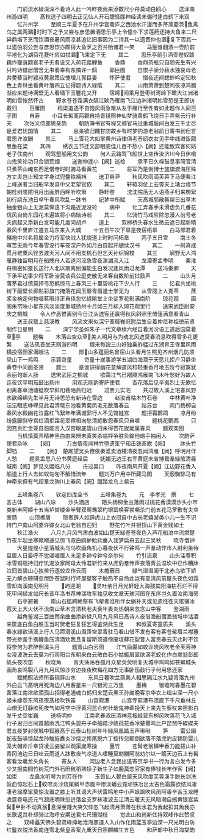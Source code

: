 <!-- { "loadSidebar": true } -->
　　门前流水緑深深不着诗人此一吟昨夜雨来添数尺小舟莫动白鸥心
　　送泽南州游四明
　　髙秋送子四明去正见仙人开石牕怪牒神经读未徧时逢白鹤下来双
　　忆升州学
　　至顺三年夏予在升州学宫斋庐之西池水汗漫而多芹藻菱茨鱼禽鸟之属两鸂时时下之予又尝与彦思置酒思乐亭上令僮仆下求莲菂还持大鱼来二尺舁鼎堦下烹而饮酒夜暑风雨凉甚追忆旧事因为二诗其一以遗晋仲也鸂复下否其一以遗伯羽公尝与彦思饮亦颇得大鱼烹之否并贻诸君一笑
　　马鬛谁翻酒一壶阶前平地化为湖荷花菱叶应如拭鸂飞来定下无
　　其二
　　思乐亭前引酒壶苍奴踏藕作虀菹颇哀老子无肴设又入荷花踏鲤鱼
　　香鼎
　　香鼎茶瓶只自随先生有兴只吟诗借居僧舍无书看幸有东隣许一鸱
　　郭巨图
　　自恨子骄分菽水独哀母老共羮藜当时颍叔黄泉策应愧埋儿郭巨妻
　　怀萨使君
　　憎夜还闻蟋蟀吟定知秋色上青林坐看黄叶落四五记得题诗入緑隂
　　其二
　　山雨萧萧到楚囘夜凉鸿鴈渐应来题诗满壁无人看墙下玉簪花又开
　　宿嶀间乘月登枣树湾岭下瞰大江洲渚明如雪怅然怀古
　　野水苍苍霜满衣隔江欵乃雁南飞江边洲渚明如雪恐是王郎访戴归
　　百雁图
　　稻梁追逐不自饱风雨急难从友于雁行至性有如此题作人间百子图
　　自寿
　　小耳长髯髙两颧自持青镜照神仙梦骑黄鹤飞绕日手弄紫云行补天
　　次张义侍郎思亲韵
　　朝防簿书官有程又骑官马过重城鬓间白发三千丈尽是爱君忧国情
　　其二
　　思亲欲归餽甘防故乡有时梦钓游老翁前日寄书到但言君恩许汝酬
　　其三
　　马上雪花大如掌黄州诗律俱老苍纫衣女见手中线进饭颇思鱼在梁
　　其四
　　绣衣玉节迁文部眼底佳儿百不愁小【阙】还能致宾客何妨老子住南州
　　观驾壑船用文公韵
　　何人云路驾飞船世上空传汝济川今日休嗔山鬼笑论功只合锁荒烟
　　送谢仲连小【阙】巡检
　　承平已久桴鼔息事简官清只煮茶山崦东西足僧寺时时骑马看黄花
　　二
　　将军乃是谢博士旌旗渡海压殊方丈夫岂止知文字身试兜鍪铁裲裆
　　送卫县尹
　　秋风吹雨滴芙蓉下马便看江上峰送者当归船早发县中父老望官侬
　　其二
　　轩辕羽仗上云霄天上璚台绛节朝桂树隂隂明月出画屏西畔听吹箫
　　静轩卷
　　沈沈院落无人语燕子归来栁絮初行绕东池日卓午春风吹乱一牀书
　　纪梦中所赋
　　天髙城郭散棊槊日出草木抽金银山上无泥莫惮逺下沟路近泥没轮
　　病中
　　化工弄春手未滑虚负几番花信风自倚东园花未遍故将小病恼诗翁
　　其二
　　忆骑竹马戏阶除忽漫人前号老夫病起又添新白发可能几度问胡卢
　　道上
　　双栁桥头春水生微云遮日起新晴春风千里庐江道五马东来入大城
　　十五日午次下臯是夜宿柘臯
　　白马郎君着赭袍中兴名将属金刀将军快战人犹説道上时时问柘臯
　　丙子五日雪
　　南土冬暄苦无雨今年春雪没行车夜深户外如月白自起开牕续汉书
　　其二
　　一舸真成贯月槎乗风径去渡天河人间不用支机石但乞天孙织锦梭
　　其三
　　廓野无人鸿雁静独留明月在船牕舟人若道河流急雪夜漅湖流入江
　　龙潭寄孟季明
　　秦淮舟楫密如蚕长送行人北以南离别偏能生白发况逢风雨过龙潭
　　送冯秦卿
　　天下承平边事少将军卧治莫谈兵公庭吏散无来客自数阶前挝鼓声
　　二
　　山头月落茅君过慎莫抨弓恐鹤惊马上春风三十里碧桃花下少人行
　　三
　　忆君共坐桃树下画壁长廊贴彩旗门掩落花闻玉磬青眉道士学无为
　　从雪牕上人覔茶
　　蔗浆金椀定何物啜茗哦诗正自佳忽忆緑隂堂上坐娑罗花影满南阶
　　琼花观
　　画阁朱帘映小星东风淡淡度重城扬州十月如三月却入琼花观里行
　　送宋武臣尉安庆之桐城
　　令人作恶惟离别今日江头送客还赢得秋风斜照里倚篷满意看青山
　　送王叔载上慈溪教
　　风流文采似深宁髙屐峩冠慰后生自着仲尼称祖徳前贤制作日星明
　　二
　　深宁学圣如朱子一代文章续六经自着河汾语王道后园莫着草亭
　　题梅
　　木落山空众草美人明月与为魂北风遮莫春消息吹得雪多花更繁
　　送法玑首坐天则游四明
　　僧来每説三山好独乗舴艋过东湖育王寺里风雨横投宿田家满眼沽
　　二
　　郧山多蕴丽名曾宿山头看月生照见齐州烟几防须臾山下一鸡鸣
　　示郭竒童
　　竒童十嵗事游学五湖四海濶于天愿儿拒户习静坐黄卷中间面圣贤
　　题兰
　　是谁识得幽花意解道风和轻重香月地玉阶今寂寞犹余丽句断人肠
　　送宋武臣之桐城
　　欲霜江气已飕飕鸿雁南飞木叶愁好为故人连夜饮平明笳鼓出扬州
　　用观志能韵寄萨使君
　　杏花落后见辛夷烈士无歌忆别离春草池塘蛙吹早斜阳巷陌燕归迟
　　过贾元实宅
　　共过故人溪上宅春风野水欲绵绵先生半月无诗思恐有新诗在雪边
　　赵汝甫枯木竹石卷
　　中林黄叶净沄沄眼底峥嵘见此君清晓东池看黄菊凤毛无数落春云
　　姑苏台
　　阊门杨栁自春风水殿幽花泣露红飞絮年年满城郭行人不见馆娃宫
　　题拒霜鹦鹉
　　凉月纷纷露脚斜守宫红滴拒霜花翠襟相向愁清絶敢怨春风只自嗟
　　题桃花鹦鹉
　　只因充贡贮金笼自怨能言入汉宫眼底碧山归未得杏花嵗嵗属春风
　　题观奕图
　　当机慎莫弄精神黑白由来辨未真笑杀临枰争胜负输他缩手袖闲人
　　次韵萨使君杂咏
　　【阙】　　　万古情夜闻林竹堕遗笙宁知击铁髙歌【阙】
　　牀头竹脚铛
　　二
　　【阙】　楚尾望吴头倦依秦淮卖酒楼清夜忽闻鸿雁【阙】呼明月伴人愁
　　题吴孟思八分书黄庭经后
　　妩媚无边王右军黄庭未省博鵞羣緑隂清昼城南【阙】梦见文姬临八分
　　舟过吴口
　　昨夜南风开夏【阙】江边野花香入船道上行人去如蚁匆匆不解惜流年
　　题刘万户用中所藏马图
　　天廏騊駼马有神牵来但有气超羣龙驹川上春风【阙】蹴踏龙乌上紫云















　　五峰集卷八
　　钦定四库全书
　　五峰集卷九
　　元　李孝光　撰
　　七言古体
　　湖山八咏
　　沙头酒店
　　陌头杨栁金虫落雨过桃花香漠漠沙头小市类新丰阿姬十五当垆喾缕金半臂双鸳鸯翠杓银罂唤客尝嘶杀门前五花马罗敷有夫空断肠
　　山顶樵居
　　隠者辟人如辟虎山上衣冠自中古长老嬉游类小儿一生不识持门户南山阿婆许嫁女北山老翁自迎妇
　　野花竹叶并银钗山下黄金贱如土
　　秋江渔火
　　八月九月风气肃白波如山楚天緑苍苍夜色入芦花船泊中流燃楚竹夜半起坐寒飕飕遥见惊飞双白鸥鲈鲙莼羹入我梦扁舟去起三吴秋
　　晓寺僧钟
　　大星煌煌小星落城头乌乌吹画角机心暮夜伏不行钟鸣一声羣动作市人射利坐待旦居人日晏呼不觉嗟嗟居人未足多钟兮钟兮奈尔何
　　竹引流泉
　　山头洼尊积冰雪铜瓶持归疗饥渴汝家阿母太怜君斩竹来从虎豹羣传声夜落青云湿坎中已作糟牀泣囘首碧山心独苦行逐蛟龙作云雨
　　木檐蔽日
　　緑气湿湿阑干北赤乌欲下娇无力解衣磅礴忽倦卧苍鼠时行坏屋壁客子触热不自怜此岂有意清风前屋头夜色如霜雪却向溪南见明月
　　屿迎潮
　　灵吐纳日月光轩轾大海鼓其阳海枯石烂不得死甲间緑发如尺长昔年洛书荐神瑞攻车独见收文章天球河图在东序岂久置汝南海旁
　　石亭避暑
　　南山石槛跨絶壑有飞翚者谁所作女蜗补天或见遗徃徃天隂搆冰雹天上大火伏不流南山草木含清秋老夫衰年畏炎热朝来忽念山中客
　　鉴湖雨
　　越角鉴湖三百曲雨余曲曲添新緑八月九月风已髙诗人夜借渔船宿渔翁城中沽酒来筐底白鱼白胜玉当时贺老狂复狂乞得鉴湖此生足
　　和叔夏寄童质夫
　　溪头春水緑欲活溪上行人马蹄滑溪山周匝空翠香驻马看山惜不发有客有客苍髯眉兰襟蕙带光参差手携鲤鱼压清酒劝我且复留斯须道傍废垣藓花裂昔人富贵春云灭此时不饮将奈何为君醉倒溪头月
　　题青山白云图
　　江气赑屭如蛟龙晓风吹老金芙蓉神女凌波洗云去莫为行雨阳台东朝来白云散白石小姑蛾眉翠欲滴老蛟化作白嵗翁彭郎矶头夜吹笛
　　秋晓角
　　青天荡荡吞孤月众星荧荧明复灭城中鸡鸣如苍蝇城头画角哀鸣裂八月九月风惊沙穷边夜夜吹梅花四方无事卧笳鼔行子何用思还家
　　赋絶照法师所畜砚屏山水
　　东风日暮吹兰蘂美人相思隔江水九疑青落九州外白云飞髙明月死海边八月客星来一尺银河三万里
　　墨梅
　　银蟾呵春墨花碧香落江南浓欲滴孤山招得老逋魂白鹤归来楚云黑王孙嵗晚客京华衣上缁尘深一尺小姬未嫁怨东风夜夜髙楼吹铁笛
　　山宫观瀑
　　山宫寺前瀑布流直下千尺垂林丘山僧无灯静欲死夜气如月空中浮黄河昆仑何壮哉鬼神牵挽天上来先生藜杖来照影白发千丈空崔巍
　　送杨明仲
　　江南老春浓压酒神蓝挼緑营东栁风吹落花飞入城行子思归百囘首越雨洗江鸭头碧舟子牵船踏沙碛莼花香冷楚鸎鸣比户琵琶呼磔磔夫君五夜梦封侯城中狐腋髙于丘泰山桂树年年緑凤凰踏玉声啾啾
　　笋
　　雷公蹑蛇夜鼔噪惊起龙孙触旌纛炎沙烧之修尾脱六丁控抟忽颠倒欲落不落虎豹皮锦防婴儿笼大帽斧斤幸贷凌云姿留以观渠嵗寒操
　　墨竹
　　苍髯老翁鳞甲香力能拔山补青冈池边日日吐云雨道人牀敷夜气凉道人嗜睡莫勅嬲阿翁劝尔以一觞天边石上有髯客看汝巉龙头角长
　　寄友人
　　河边老人念我出逺寄京华书一行为言白发今多少又报南园竹树荒门外石田秔稻熟犊子新生子如鹿莫恋官家有俸钱长年作客【阙】如束
　　龙鼻水听琴为刘芳在作
　　玉笥仙人鞭白犀天风吹度芙蓉溪手脱长剑洗妖血惊起石上蛟啼炎沙烧尾鳞甲赤腹中惨淡蟠云霓顽铁冶出太古色霜露欲结风凄凄老翁摩挲莫惊汝置之膝上听其语大声伏雷鸣地中小声飒飒吹风雨阿香辛苦玉龙睡收霆卷电还元气颔底明珠忽迸落金支罗袜凌波去江清云暖天无风暗潮自撼黄银宫紫髯甲卧不动真翁息深至踵大笑欠伸忽飞起清月萧萧在秋水君为我起扣其角我亦长歌返其朴却骑过海呼安期送君七尺珊瑚枝
　　觉此山和尚新住持双峰作此赞叹之
　　双峰矗天佛头碧双峰揷地沧海黑道人入山作化雨蓝玉亭边深一尺光明白防红鬘衣説法香南连雪北紫皇香案九重天日照麒麟生五色
　　和萨郎中秋日海棠韵
